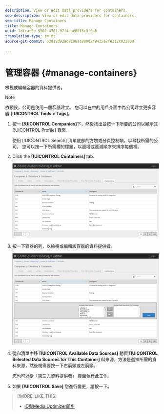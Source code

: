 ```yaml
---
description: View or edit data providers for containers.
seo-description: View or edit data providers for containers.
seo-title: Manage Containers
title: Manage Containers
uuid: 7dfcac5e-5502-4701-97f4-ae8015c3f0a6
translation-type: tm+mt
source-git-commit: 63d12d92ad7196ac880d249435a7fe312c82280d

---
```



# 管理容器 {#manage-containers}

檢視或編輯容器的資料提供者。

<!-- t_containers.xml -->

>[!NOTE]
>
>依預設，公司是使用一個容器建立。 您可以在中的用戶介面中為公司建立更多容器 **[!UICONTROL Tools > Tags]**。

1. 按一 **[!UICONTROL Companies]**&#x200B;下，然後找出並按一下所要的公司以顯示其 [!UICONTROL Profile] 頁面。

   使用 [!UICONTROL Search] 清單底部的方塊或分頁控制項，以尋找所需的公司。 您可以按一下所需欄的標題，以遞增或遞減順序來排序每個欄。

1. Click the **[!UICONTROL Containers]** tab.

   ![](assets/containers.png)

1. 按一下容器的列，以檢視或編輯該容器的資料提供者。

   ![步驟結果](assets/containers_edit.png)

1. 從和清單中移 **[!UICONTROL Available Data Sources]** 動資 **[!UICONTROL Selected Data Sources for This Container]** 料來源，方法是選擇所需的資料來源，然後視需要按一下右箭頭或左箭頭。

   您也可以從「第三方資料提供者」 [頁面執行此](../companies/admin-third-party-providers.md#task_E942DD674D794BA6B8EFD52FD866E689)工作。

1. 如果 **[!UICONTROL Save]** 您進行變更，請按一下。

>[!MORE_LIKE_THIS]
>
>* [ID與Media Optimizer同步](../companies/admin-amo-sync.md#concept_2B5537233DAA4860B3503B344F937D83)

